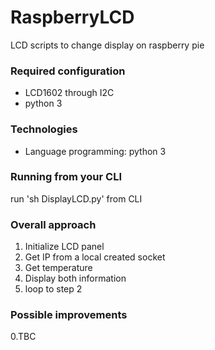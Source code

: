 # RaspberryLCD
LCD scripts to change display on raspberry pie

### Required configuration ###
* LCD1602 through I2C 
* python 3

### Technologies ####
* Language programming: python 3

### Running from your CLI ###
run 'sh DisplayLCD.py' from CLI 

### Overall approach  ###

1. Initialize LCD panel
2. Get IP from a local created socket
3. Get temperature
4. Display both information
5. loop to step 2

### Possible improvements ###
0.TBC

